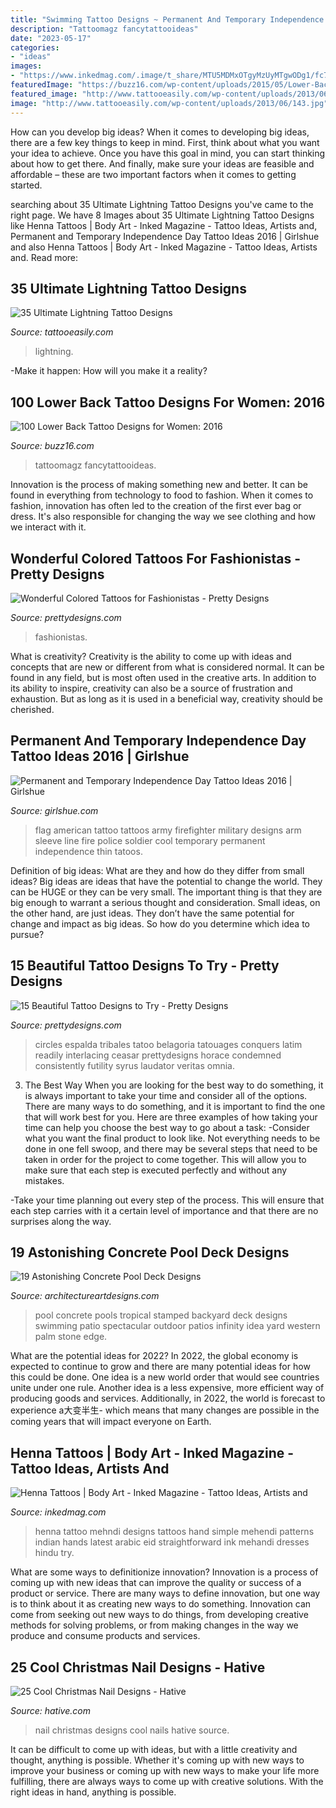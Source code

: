 ```yaml
---
title: "Swimming Tattoo Designs ~ Permanent And Temporary Independence Day Tattoo Ideas 2016"
description: "Tattoomagz fancytattooideas"
date: "2023-05-17"
categories:
- "ideas"
images:
- "https://www.inkedmag.com/.image/t_share/MTU5MDMxOTgyMzUyMTgwODg1/fc73c1d1bc2f79c617dd7e527d6fc138.jpg"
featuredImage: "https://buzz16.com/wp-content/uploads/2015/05/Lower-Back-Tattoo-Design-for-Women1-48.jpg"
featured_image: "http://www.tattooeasily.com/wp-content/uploads/2013/06/143.jpg"
image: "http://www.tattooeasily.com/wp-content/uploads/2013/06/143.jpg"
---
```



How can you develop big ideas?
When it comes to developing big ideas, there are a few key things to keep in mind. First, think about what you want your idea to achieve. Once you have this goal in mind, you can start thinking about how to get there. And finally, make sure your ideas are feasible and affordable – these are two important factors when it comes to getting started.

	

		
searching about 35 Ultimate Lightning Tattoo Designs you've came to the right page. We have 8 Images about 35 Ultimate Lightning Tattoo Designs like Henna Tattoos | Body Art - Inked Magazine - Tattoo Ideas, Artists and, Permanent and Temporary Independence Day Tattoo Ideas 2016 | Girlshue and also Henna Tattoos | Body Art - Inked Magazine - Tattoo Ideas, Artists and. Read more:
		
    
## 35 Ultimate Lightning Tattoo Designs

<img loading=lazy src="http://www.tattooeasily.com/wp-content/uploads/2013/06/143.jpg" onerror="this.onerror=null;this.src='https://tse1.mm.bing.net/th?id=OIP.jVT8htW_RI46AQagEoTrngHaNK&amp;pid=15.1';" alt="35 Ultimate Lightning Tattoo Designs">

_Source: tattooeasily.com_

>lightning. 

	

-Make it happen: How will you make it a reality?

    
## 100 Lower Back Tattoo Designs For Women: 2016

<img loading=lazy src="https://buzz16.com/wp-content/uploads/2015/05/Lower-Back-Tattoo-Design-for-Women1-48.jpg" onerror="this.onerror=null;this.src='https://tse1.mm.bing.net/th?id=OIP.14nHFO1A4ttvuNrgZfERswHaLB&amp;pid=15.1';" alt="100 Lower Back Tattoo Designs for Women: 2016">

_Source: buzz16.com_

>tattoomagz fancytattooideas. 

	

Innovation is the process of making something new and better. It can be found in everything from technology to food to fashion. When it comes to fashion, innovation has often led to the creation of the first ever bag or dress. It's also responsible for changing the way we see clothing and how we interact with it.

    
## Wonderful Colored Tattoos For Fashionistas - Pretty Designs

<img loading=lazy src="http://www.prettydesigns.com/wp-content/uploads/2014/09/Amazing-Colored-Tattoo-for-Men.jpg" onerror="this.onerror=null;this.src='https://tse4.mm.bing.net/th?id=OIP.ZZtABqboai9zkmCt3_UYDwHaNO&amp;pid=15.1';" alt="Wonderful Colored Tattoos for Fashionistas - Pretty Designs">

_Source: prettydesigns.com_

>fashionistas. 

	

What is creativity?
Creativity is the ability to come up with ideas and concepts that are new or different from what is considered normal. It can be found in any field, but is most often used in the creative arts. In addition to its ability to inspire, creativity can also be a source of frustration and exhaustion. But as long as it is used in a beneficial way, creativity should be cherished.

    
## Permanent And Temporary Independence Day Tattoo Ideas 2016 | Girlshue

<img loading=lazy src="https://www.girlshue.com/wp-content/uploads/2016/07/unnamed-file-164.jpg" onerror="this.onerror=null;this.src='https://tse4.mm.bing.net/th?id=OIP.QoI2tlG4VictY6JRkJ_0gAHaLH&amp;pid=15.1';" alt="Permanent and Temporary Independence Day Tattoo Ideas 2016 | Girlshue">

_Source: girlshue.com_

>flag american tattoo tattoos army firefighter military designs arm sleeve line fire police soldier cool temporary permanent independence thin tatoos. 

	

Definition of big ideas: What are they and how do they differ from small ideas?
Big ideas are ideas that have the potential to change the world. They can be HUGE or they can be very small. The important thing is that they are big enough to warrant a serious thought and consideration. Small ideas, on the other hand, are just ideas. They don’t have the same potential for change and impact as big ideas. So how do you determine which idea to pursue?

    
## 15 Beautiful Tattoo Designs To Try - Pretty Designs

<img loading=lazy src="https://www.prettydesigns.com/wp-content/uploads/2014/10/Quote-Circle-Tattoo.jpg" onerror="this.onerror=null;this.src='https://tse1.mm.bing.net/th?id=OIP.G-exw4U0rD0I9M1r1WavQQAAAA&amp;pid=15.1';" alt="15 Beautiful Tattoo Designs to Try - Pretty Designs">

_Source: prettydesigns.com_

>circles espalda tribales tatoo belagoria tatouages conquers latim readily interlacing ceasar prettydesigns horace condemned consistently futility syrus laudator veritas omnia. 

	

3) The Best Way
When you are looking for the best way to do something, it is always important to take your time and consider all of the options. There are many ways to do something, and it is important to find the one that will work best for you. Here are three examples of how taking your time can help you choose the best way to go about a task: 
-Consider what you want the final product to look like. Not everything needs to be done in one fell swoop, and there may be several steps that need to be taken in order for the project to come together. This will allow you to make sure that each step is executed perfectly and without any mistakes.

-Take your time planning out every step of the process. This will ensure that each step carries with it a certain level of importance and that there are no surprises along the way.

    
## 19 Astonishing Concrete Pool Deck Designs

<img loading=lazy src="https://www.architectureartdesigns.com/wp-content/uploads/2015/05/224.jpg" onerror="this.onerror=null;this.src='https://tse3.mm.bing.net/th?id=OIP.hz8XdupAuRg26gSm-rHr4AHaE8&amp;pid=15.1';" alt="19 Astonishing Concrete Pool Deck Designs">

_Source: architectureartdesigns.com_

>pool concrete pools tropical stamped backyard deck designs swimming patio spectacular outdoor patios infinity idea yard western palm stone edge. 

	

What are the potential ideas for 2022?
In 2022, the global economy is expected to continue to grow and there are many potential ideas for how this could be done. One idea is a new world order that would see countries unite under one rule. Another idea is a less expensive, more efficient way of producing goods and services. Additionally, in 2022, the world is forecast to experience a大变半生- which means that many changes are possible in the coming years that will impact everyone on Earth.

    
## Henna Tattoos | Body Art - Inked Magazine - Tattoo Ideas, Artists And

<img loading=lazy src="https://www.inkedmag.com/.image/t_share/MTU5MDMxOTgyMzUyMTgwODg1/fc73c1d1bc2f79c617dd7e527d6fc138.jpg" onerror="this.onerror=null;this.src='https://tse1.mm.bing.net/th?id=OIP.AA9BGL2pBe-NU5yusVAkpQHaLJ&amp;pid=15.1';" alt="Henna Tattoos | Body Art - Inked Magazine - Tattoo Ideas, Artists and">

_Source: inkedmag.com_

>henna tattoo mehndi designs tattoos hand simple mehendi patterns indian hands latest arabic eid straightforward ink mehandi dresses hindu try. 

	

What are some ways to definitionize innovation?
Innovation is a process of coming up with new ideas that can improve the quality or success of a product or service. There are many ways to define innovation, but one way is to think about it as creating new ways to do something. Innovation can come from seeking out new ways to do things, from developing creative methods for solving problems, or from making changes in the way we produce and consume products and services.

    
## 25 Cool Christmas Nail Designs - Hative

<img loading=lazy src="https://hative.com/wp-content/uploads/2014/11/christmas-nail-designs/12-cool-christmas-nail-designs.jpg" onerror="this.onerror=null;this.src='https://tse2.mm.bing.net/th?id=OIP.FlkmJgtuyEPWM4P9xG6RhAHaEs&amp;pid=15.1';" alt="25 Cool Christmas Nail Designs - Hative">

_Source: hative.com_

>nail christmas designs cool nails hative source. 

	

It can be difficult to come up with ideas, but with a little creativity and thought, anything is possible. Whether it's coming up with new ways to improve your business or coming up with new ways to make your life more fulfilling, there are always ways to come up with creative solutions. With the right ideas in hand, anything is possible.

